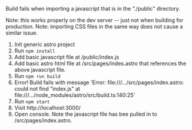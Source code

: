 Build fails when importing a javascript that is in the "./public" directory.

Note: this works properly on the dev server -- just not when building for production.
Note: importing CSS files in the same way does not cause a similar issue.

1. Init generic astro project
2. Run `npm install`
3. Add basic javascript file at /public/index.js
4. Add basic astro html file at /src/pages/indes.astro that references the above javascript file.
5. Run `npm run build`
6. Error! Build fails with message 'Error: file:///.../src/pages/index.astro: could not find "index.js"
   at file:///.../node_modules/astro/src/build.ts:140:25'
7. Run `npm start`
8. Visit http://localhost:3000/
9. Open console. Note the javascript file has bee pulled in to /src/pages/index.astro.
